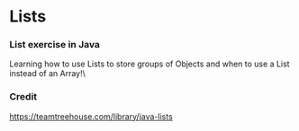 # Lists
### List exercise in Java

Learning how to use Lists to store groups of Objects and when to use a List instead of an Array!\

### Credit

https://teamtreehouse.com/library/java-lists
